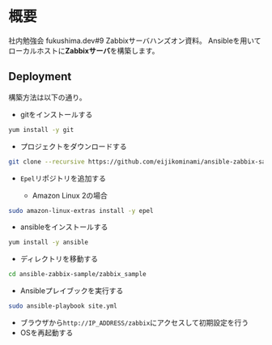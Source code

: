 # 概要
社内勉強会 fukushima.dev#9 Zabbixサーバハンズオン資料。
Ansibleを用いてローカルホストに**Zabbixサーバ**を構築します。

## Deployment

構築方法は以下の通り。

+ gitをインストールする

```bash
yum install -y git
```


+ プロジェクトをダウンロードする

```bash
git clone --recursive https://github.com/eijikominami/ansible-zabbix-sample.git
```

+ `Epel`リポジトリを追加する

  + Amazon Linux 2の場合
  
```bash
sudo amazon-linux-extras install -y epel
```

+ ansibleをインストールする

```bash
yum install -y ansible
```

+ ディレクトリを移動する

```bash
cd ansible-zabbix-sample/zabbix_sample
```

+ Ansibleプレイブックを実行する

```bash
sudo ansible-playbook site.yml 
```

+ ブラウザから`http://IP_ADDRESS/zabbix`にアクセスして初期設定を行う
+ OSを再起動する
